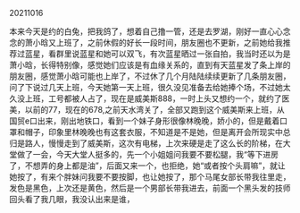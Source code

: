 20211016 

本来今天是约的白兔，把我鸽了，想着自己撸一管，还是去罗湖，刚好一直心心念念的萧小晗又上班了，之前休假的好长一段时间，朋友圈也不更新，之前她给我推荐过蓝星，看群里说蓝星和她可以双飞，有次蓝星晒过一张自拍，我当时还以为是萧小晗，长得特别像，感觉她们应该是有血缘关系的，直到有天蓝星发了条上岸的朋友圈，感觉萧小晗可能也上岸了，不过休了几个月陆陆续续更新了几条朋友圈，问了下说过几天上班，今天她第一天上班，很久没见准备去给她捧个场，不过她太久没上班，工号都被人占了，现在是威美斯888，一时上头又想约一个，就约了医美，以前的77，现在的678,之前天水湾关了，全部又跑到这个威美斯来上班，从国贸e口出来，刚出地铁口，看到一个妹子身形很像林晚晚，娇小的，但是戴着口罩和帽子，印象里林晚晚也有这套衣服，不知道是不是她，但是离开会所现实中总归是路人，慢慢走到了威美斯，这次有电梯，上次来硬是走了这么长的阶梯，在大堂做了一会，今天大堂人挺多的，先一个小姐姐问我要不要松腿，我“等下进房了，不想弄的身上都是油”，后面又来一个，也拒绝，她“或者按个头肩嘛”，就让她按了，有来个胖妹问我要不要按脚，也让她按了，那个马尾女部长带我往里走，发色是黑色，上次还是黄色，然后是一个男部长带我进去，前面一个黑头发的技师回头看了我几眼，我没认出来是谁，

